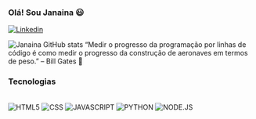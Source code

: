 ### Olá! Sou Janaina 😃

[![Linkedin](https://img.shields.io/badge/LinkedIn-0077B5?style=for-the-badge&logo=linkedin&logoColor=white)](https://www.linkedin.com/in/janaina-d-batista-9ab548288/)

![Janaina GitHub stats](https://github-readme-stats.vercel.app/api?username=janainabatista&show_icons=true&theme=dracula)
“Medir o progresso da programação por linhas de código é como medir o progresso da construção de aeronaves em termos de peso.” – Bill Gates 🚀
### Tecnologias
<div style=Display:inline_block><br/>
<img alt="HTML5" src="https://img.shields.io/badge/HTML-239120?style=for-the-badge&logo=html5&logoColor=white">
<img alt="CSS" src="https://img.shields.io/badge/CSS-239120?&style=for-the-badge&logo=css3&logoColor=white">
<img alt="JAVASCRIPT" src="https://img.shields.io/badge/JavaScript-F7DF1E?style=for-the-badge&logo=javascript&logoColor=black">
<img alt="PYTHON" src ="https://img.shields.io/badge/Python-14354C?style=for-the-badge&logo=python&logoColor=white">
<img alt="NODE.JS" src ="https://img.shields.io/badge/Node.js-43853D?style=for-the-badge&logo=node.js&logoColor=white">



</div>

